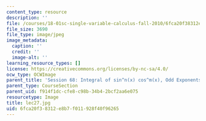 ```yaml
---
content_type: resource
description: ''
file: /courses/18-01sc-single-variable-calculus-fall-2010/6fca20f38312e8b7f011928f40f96265_lec27.jpg
file_size: 3690
file_type: image/jpeg
image_metadata:
  caption: ''
  credit: ''
  image-alt: ''
learning_resource_types: []
license: https://creativecommons.org/licenses/by-nc-sa/4.0/
ocw_type: OCWImage
parent_title: 'Session 68: Integral of sin^n(x) cos^m(x), Odd Exponents'
parent_type: CourseSection
parent_uid: f914f1dc-cfe8-c98b-34b4-2bcf2aa6e075
resourcetype: Image
title: lec27.jpg
uid: 6fca20f3-8312-e8b7-f011-928f40f96265
---
```

